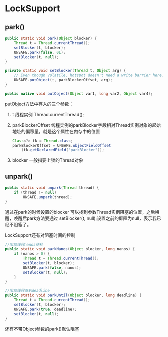 # LockSupport

## park()

```java
public static void park(Object blocker) {
    Thread t = Thread.currentThread();
    setBlocker(t, blocker);
    UNSAFE.park(false, 0L);
    setBlocker(t, null);
}
```

```java
private static void setBlocker(Thread t, Object arg) {
    // Even though volatile, hotspot doesn't need a write barrier here.
    UNSAFE.putObject(t, parkBlockerOffset, arg);
}
```

```java
public native void putObject(Object var1, long var2, Object var4);
```

putObject方法中存入的三个参数：

1.  t 线程实例 Thread.currentThread();

2. parkBlockerOffset 线程实例的parkBlocker字段相对Thread实例对象的起始地址的偏移量，就是这个属性在内存中的位置

   ```java
   Class<?> tk = Thread.class;
   parkBlockerOffset = UNSAFE.objectFieldOffset
       (tk.getDeclaredField("parkBlocker"));
   ```

3. blocker 一般指要上锁的Thread对象

## unpark()

```java
public static void unpark(Thread thread) {
    if (thread != null)
        UNSAFE.unpark(thread);
}
```

通过在park的时候设置的blocker 可以找到参数Thread实例阻塞的位置，之后唤醒，唤醒后park方法要通过    setBlocker(t, null);设置之前的屏障为null，表示我已经不阻塞了。

LockSupport还有对阻塞时间的控制

```java
//阻塞线程nanos纳秒
public static void parkNanos(Object blocker, long nanos) {
    if (nanos > 0) {
        Thread t = Thread.currentThread();
        setBlocker(t, blocker);
        UNSAFE.park(false, nanos);
        setBlocker(t, null);
    }
}
```

```java
//阻塞线程直到deadline
public static void parkUntil(Object blocker, long deadline) {
    Thread t = Thread.currentThread();
    setBlocker(t, blocker);
    UNSAFE.park(true, deadline);
    setBlocker(t, null);
}
```



还有不带Object参数的park()默认阻塞